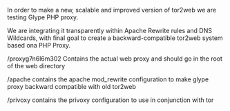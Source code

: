 In order to make a new, scalable and improved version 
of tor2web we are testing Glype PHP proxy.

We are integrating it transparently within Apache Rewrite 
rules and DNS Wildcards, with final goal to create a 
backward-compatible tor2web system based ona PHP Proxy. 

/proxyg7n6l6m302
Contains the actual web proxy and should go in the root of the
web directory

/apache
contains the apache mod_rewrite configuration to make glype proxy
backward compatible with old tor2web

/privoxy
contains the privoxy configuration to use in conjunction with tor

